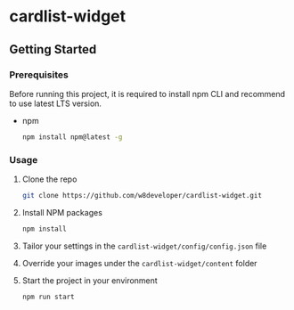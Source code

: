 # cardlist-widget
## Getting Started
### Prerequisites
Before running this project, it is required to install npm CLI and recommend to use latest LTS version.
* npm
  ```sh
  npm install npm@latest -g
  ```

### Usage
1. Clone the repo
   ```sh
   git clone https://github.com/w8developer/cardlist-widget.git
   ```
2. Install NPM packages
   ```sh
   npm install
   ```
3. Tailor your settings in the `cardlist-widget/config/config.json` file

4. Override your images under the `cardlist-widget/content` folder

5. Start the project in your environment
   ```sh
   npm run start
   ```
